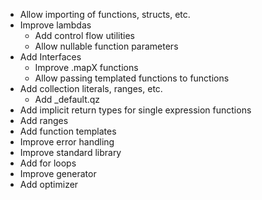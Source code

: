 - Allow importing of functions, structs, etc.
- Improve lambdas
    - Add control flow utilities
    - Allow nullable function parameters
- Add Interfaces
    - Improve .mapX functions
    - Allow passing templated functions to functions
- Add collection literals, ranges, etc.
    - Add _default.qz
- Add implicit return types for single expression functions
- Add ranges
- Add function templates
- Improve error handling
- Improve standard library
- Add for loops
- Improve generator
- Add optimizer
